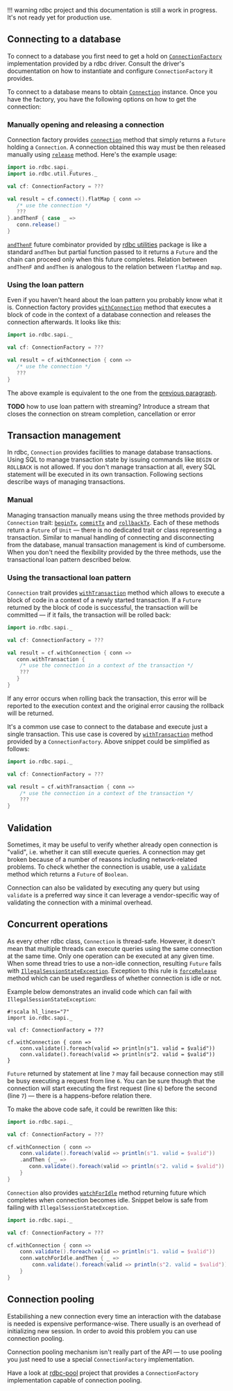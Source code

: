 <!---
 ! Copyright 2016-2017 rdbc contributors
 !
 ! Licensed under the Apache License, Version 2.0 (the "License");
 ! you may not use this file except in compliance with the License.
 ! You may obtain a copy of the License at
 !
 !     http://www.apache.org/licenses/LICENSE-2.0
 !
 ! Unless required by applicable law or agreed to in writing, software
 ! distributed under the License is distributed on an "AS IS" BASIS,
 ! WITHOUT WARRANTIES OR CONDITIONS OF ANY KIND, either express or implied.
 ! See the License for the specific language governing permissions and
 ! limitations under the License. 
 -->
!!! warning
    rdbc project and this documentation is still a work in progress.
    It's not ready yet for production use.

## Connecting to a database

To connect to a database you first need to get a hold on [`ConnectionFactory`]()
implementation provided by a rdbc driver. Consult the driver's documentation on how to
instantiate and configure `ConnectionFactory` it provides. 

To connect to a database means to obtain [`Connection`]() instance. Once you have
the factory, you have the following options on how to get the connection:

### Manually opening and releasing a connection

Connection factory provides [`connection`]() method that simply returns a `Future`
holding a `Connection`. A connection obtained this way must be then released
manually using [`release`]() method. Here's the example usage:

```scala
import io.rdbc.sapi._
import io.rdbc.util.Futures._

val cf: ConnectionFactory = ???

val result = cf.connect().flatMap { conn =>
   /* use the connection */
   ???
}.andThenF { case _ =>
   conn.release()
}
```
[`andThenF`]() future combinator provided by [rdbc utilities](utilities.md) package
is like a standard `andThen` but partial function passed to it returns a `Future` and
the chain can proceed only when this future completes. Relation between
`andThenF` and `andThen` is analogous to the relation between `flatMap` and `map`.

### Using the loan pattern

Even if you haven't heard about the loan pattern you probably know what it is.
Connection factory provides [`withConnection`]() method that executes a block
of code in the context of a database connection and releases the connection
afterwards. It looks like this:

```scala
import io.rdbc.sapi._

val cf: ConnectionFactory = ???

val result = cf.withConnection { conn =>
   /* use the connection */
   ???
}
```

The above example is equivalent to the one from the
[previous paragraph](connection.md#manually-opening-and-releasing-a-connection).

**TODO** how to use loan pattern with streaming? Introduce a stream that closes
the connection on stream completion, cancellation or error

## Transaction management

In rdbc, `Connection` provides facilities to manage database transactions. Using SQL
to manage transaction state by issuing commands like `BEGIN` or `ROLLBACK` is
not allowed. If you don't manage transaction at all, every SQL statement will
be executed in its own transaction. Following sections describe ways of managing
transactions.

### Manual

Managing transaction manually means using the three methods provided by `Connection`
trait: [`beginTx`](), [`commitTx`]() and [`rollbackTx`](). Each of these methods
return a `Future` of `Unit` &mdash; there is no dedicated trait or class representing
a transaction. Similar to manual handling of connecting and disconnecting from
the database, manual transaction management is kind of cumbersome. When you
don't need the flexibility provided by the three methods, use the transactional
loan pattern described below.

### Using the transactional loan pattern

`Connection` trait provides [`withTransaction`]() method which allows to execute
a block of code in a context of a newly started transaction. If a `Future` returned
by the block of code is successful, the transaction will be committed &mdash; if
it fails, the transaction will be rolled back:

```scala
import io.rdbc.sapi._

val cf: ConnectionFactory = ???

val result = cf.withConnection { conn =>
   conn.withTransaction {
    /* use the connection in a context of the transaction */
    ???
   }
}
```

If any error occurs when rolling back the transaction, this error will be reported
to the execution context and the original error causing the rollback will be returned.

It's a common use case to connect to the database and execute just a single
transaction. This use case is covered by [`withTransaction`]() method
provided by a `ConnectionFactory`. Above snippet could be simplified as follows:

```scala
import io.rdbc.sapi._

val cf: ConnectionFactory = ???

val result = cf.withTransaction { conn =>
    /* use the connection in a context of the transaction */
    ???
}
```

## Validation

Sometimes, it may be useful to verify whether already open connection is "valid",
i.e. whether it can still execute queries. A connection may get broken because of
a number of reasons including network-related problems. To check whether the connection
is usable, use a [`validate`]() method which returns a `Future` of `Boolean`.

Connection can also be validated by executing any query but using `validate` is
a preferred way since it can leverage a vendor-specific way of validating the
connection with a minimal overhead.

## Concurrent operations

As every other rdbc class, `Connection` is thread-safe. However, it doesn't mean
that multiple threads can execute queries using the same connection at the same
time. Only one operation can be executed at any given time. When some thread tries
to use a non-idle connection, resulting `Future` fails with
[`IllegalSessionStateException`]().
Exception to this rule is 
[`forceRelease`]()
method which can be used regardless of whether connection is idle or not.

Example below demonstrates an invalid code which can fail with `IllegalSessionStateException`:
```
#!scala hl_lines="7"
import io.rdbc.sapi._

val cf: ConnectionFactory = ???

cf.withConnection { conn =>
    conn.validate().foreach(valid => println(s"1. valid = $valid"))
    conn.validate().foreach(valid => println(s"2. valid = $valid"))
}
```

`Future` returned by statement at line `7` may fail because connection may still
be busy executing a request from line `6`. You can be sure though that the connection
will start executing the first request (line `6`) before the second (line `7`)
&mdash; there is a happens-before relation there.

To make the above code safe, it could be rewritten like this:

```scala
import io.rdbc.sapi._

val cf: ConnectionFactory = ???

cf.withConnection { conn =>
    conn.validate().foreach(valid => println(s"1. valid = $valid"))
    .andThen { _ =>
       conn.validate().foreach(valid => println(s"2. valid = $valid"))
    }
}
```

`Connection` also provides [`watchForIdle`]() method returning future which
completes when connection becomes idle. Snippet below is safe from failing
with `IllegalSessionStateException`.

```scala
import io.rdbc.sapi._

val cf: ConnectionFactory = ???

cf.withConnection { conn =>
    conn.validate().foreach(valid => println(s"1. valid = $valid"))
    conn.watchForIdle.andThen { _ =>
        conn.validate().foreach(valid => println(s"2. valid = $valid"))
    }
}
```

## Connection pooling

Estabilishing a new connection every time an interaction with the database is needed
is expensive performance-wise. There usually is an overhead of initializing
new session. In order to avoid this problem you can use connection pooling.

Connection pooling mechanism isn't really part of the API &mdash; to use pooling
you just need to use a special `ConnectionFactory` implementation.

Have a look at [rdbc-pool](https://github.com/rdbc-io/rdbc-pool) project that
provides a `ConnectionFactory` implementation capable of connection pooling.
